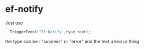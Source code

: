 # ef-notify

Just use 
```lua
  TriggerEvent("Ef:Notify",type,text);
```
the type can be : "success" or "error" and the text u kno ur thing

